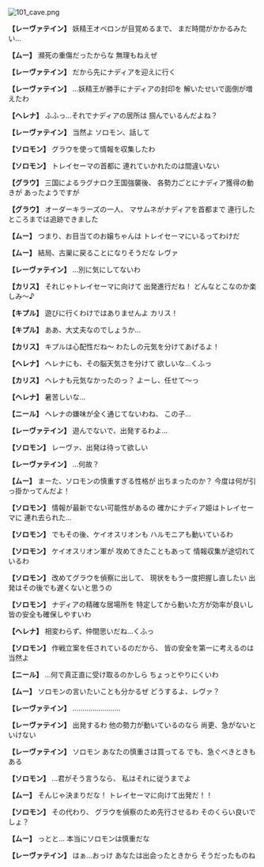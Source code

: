 
![101_cave.png](../images/backgrounds/101_cave.png)

**【レーヴァテイン】**
妖精王オベロンが目覚めるまで、
まだ時間がかかるみたい…

**【ムー】**
瀕死の重傷だったからな
無理もねえぜ

**【レーヴァテイン】**
だから先にナディアを迎えに行く

**【レーヴァテイン】**
…妖精王が勝手にナディアの封印を
解いたせいで面倒が増えたわ

**【ヘレナ】**
ふふっ…それでナディアの居所は
掴んでいるんだよね？

**【レーヴァテイン】**
当然よ
ソロモン、話して

**【ソロモン】**
グラウを使って情報を収集したわ

**【ソロモン】**
トレイセーマの首都に
連れていかれたのは間違いない

**【グラウ】**
三国によるラグナロク王国強襲後、
各勢力ごとにナディア獲得の動きが
あったようですが

**【グラウ】**
オーダーキラーズの一人、
マサムネがナディアを首都まで
連行したところまでは追跡できました

**【ムー】**
つまり、お目当てのお嬢ちゃんは
トレイセーマにいるってわけだ

**【ムー】**
結局、古巣に戻ることになりそうだな
レヴァ

**【レーヴァテイン】**
…別に気にしてないわ

**【カリス】**
それじゃトレイセーマに向けて
出発進行だね！
どんなとこなのか楽しみ～♪

**【キプル】**
遊びに行くわけではありませんよ
カリス！

**【キプル】**
ああ、大丈夫なのでしょうか…

**【カリス】**
キプルは心配性だね～
わたしの元気を分けてあげるよ！

**【ヘレナ】**
ヘレナにも、その脳天気さを分けて
欲しいな…くふっ

**【カリス】**
ヘレナも元気なかったのっ？
よーし、任せて～っ

**【ヘレナ】**
暑苦しいな…

**【ニール】**
ヘレナの嫌味が全く通じてないわね、
この子…

**【レーヴァテイン】**
遊んでないで、出発するわよ…

**【ソロモン】**
レーヴァ、出発は待って欲しい

**【レーヴァテイン】**
…何故？

**【ムー】**
まーた、ソロモンの慎重すぎる性格が
出ちまったのか？
今度は何が引っ掛かってんだよ！

**【ソロモン】**
情報が最新でない可能性があるの
確かにナディア姫はトレイセーマに
連れ去られた…

**【ソロモン】**
でもその後、ケイオスリオンも
ハルモニアも動いているわ

**【ソロモン】**
ケイオスリオン軍が
攻めてきたこともあって
情報収集が途切れているわ

**【ソロモン】**
改めてグラウを偵察に出して、
現状をもう一度把握し直したい
出発はその後でも遅くないと思うの

**【ソロモン】**
ナディアの精確な居場所を
特定してから動いた方が効率が良いし
皆の安全も確保しやすいわ

**【ヘレナ】**
相変わらず、仲間思いだね…くふっ

**【ソロモン】**
作戦立案を任されているのだから、
皆の安全を第一に考えるのは当然よ

**【ニール】**
…何で真正直に受け取るのかしら
ちょっとやりにくいわ

**【ムー】**
ソロモンの言いたいことも分かるぜ
どうするよ、レヴァ？

**【レーヴァテイン】**
……………………

**【レーヴァテイン】**
出発するわ
他の勢力が動いているのなら
尚更、急がないといけない

**【レーヴァテイン】**
ソロモン
あなたの慎重さは買ってる
でも、急ぐべきときもある

**【ソロモン】**
…君がそう言うなら、
私はそれに従うまでよ

**【ムー】**
そんじゃ決まりだな！
トレイセーマに向けて出発だ！！

**【ソロモン】**
その代わり、
グラウを偵察のため先行させるわ
そのくらい良いでしょ？

**【ムー】**
っとと…
本当にソロモンは慎重だな

**【レーヴァテイン】**
はぁ…おっけ
あなたは出会ったときから
そうだったものね